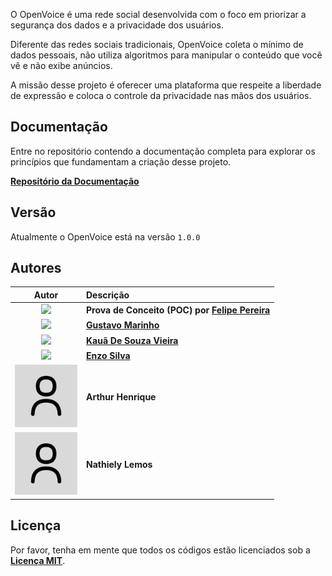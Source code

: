 O OpenVoice é uma rede social desenvolvida com o foco em priorizar a segurança dos dados e a privacidade dos usuários. 

Diferente das redes sociais tradicionais, OpenVoice coleta o mínimo de dados pessoais, não utiliza algoritmos para manipular o conteúdo que você vê e não exibe anúncios. 

A missão desse projeto é oferecer uma plataforma que respeite a liberdade de expressão e coloca o controle da privacidade nas mãos dos usuários.

## Documentação

Entre no repositório contendo a documentação completa para explorar os princípios que fundamentam a criação desse projeto.


**[Repositório da Documentação](https://github.com/ovapp/docs)**

## Versão

Atualmente o OpenVoice está na versão <code>1.0.0</code>

## Autores

| Autor | Descrição |
| :---: | :--- |
| <img src="https://avatars.githubusercontent.com/u/81395037?v=4" width="100px"> | **Prova de Conceito (POC) por [Felipe Pereira](https://github.com/VerbalThree)** |
| <img src="https://avatars.githubusercontent.com/u/169792459?v=4" width="100px"> | **[Gustavo Marinho](https://github.com/GusttaviCute)** |
| <img src="https://avatars.githubusercontent.com/u/160237236?v=4" width="100px"> | **[Kauã De Souza Vieira](https://github.com/HSMERCENARIO)** |
| <img src="https://avatars.githubusercontent.com/u/163528512?v=4" width="100px"> | **[Enzo Silva](https://github.com/EnzoHank)** |
| <img src="/media/user.png" width="100px"> | **Arthur Henrique** |
| <img src="/media/user.png" width="100px"> | **Nathiely Lemos** |


## Licença

Por favor, tenha em mente que todos os códigos estão licenciados sob a **[Licença MIT](/LICENSE)**.
